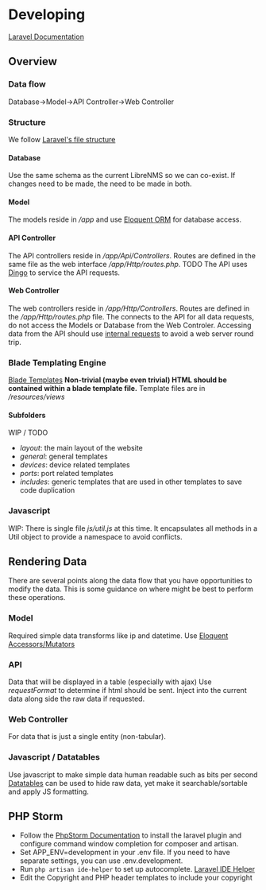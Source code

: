 Developing
==========


[Laravel Documentation](https://laravel.com/docs)



Overview
--------

### Data flow
Database->Model->API Controller->Web Controller


### Structure
We follow [Laravel's file structure](https://laravel.com/docs/structure)


#### Database
Use the same schema as the current LibreNMS so we can co-exist.
If changes need to be made, the need to be made in both.

#### Model
The models reside in _/app_ and use [Eloquent ORM](https://laravel.com/docs/eloquent) for database access.

#### API Controller
The API controllers reside in _/app/Api/Controllers_.
Routes are defined in the same file as the web interface _/app/Http/routes.php_. TODO
The API uses [Dingo](https://github.com/dingo/api/wiki) to service the API requests.

#### Web Controller
The web controllers reside in _/app/Http/Controllers_.
Routes are defined in the _/app/Http/routes.php_ file.
The connects to the API for all data requests, do not access the Models or Database from the Web Controler.
Accessing data from the API should use [internal requests](https://github.com/dingo/api/wiki/Internal-Requests) to avoid a web server round trip.

### Blade Templating Engine
[Blade Templates](https://laravel.com/docs/blade)
__Non-trivial (maybe even trivial) HTML should be contained within a blade template file.__
Template files are in _/resources/views_
#### Subfolders
WIP / TODO
* _layout_: the main layout of the website
* _general_: general templates
* _devices_: device related templates
* _ports_: port related templates
* _includes_: generic templates that are used in other templates to save code duplication

### Javascript
WIP: There is single file _js/util.js_ at this time.  It encapsulates all methods in a Util object to provide a namespace to avoid conflicts.


Rendering Data
--------------
There are several points along the data flow that you have opportunities to modify the data.
This is some guidance on where might be best to perform these operations.


### Model
Required simple data transforms like ip and datetime.
Use [Eloquent Accessors/Mutators](https://laravel.com/docs/eloquent-mutators#accessors-and-mutators)

### API
Data that will be displayed in a table (especially with ajax)
Use _requestFormat_ to determine if html should be sent.
Inject into the current data along side the raw data if requested.

### Web Controller
For data that is just a single entity (non-tabular).


### Javascript / Datatables
Use javascript to make simple data human readable such as bits per second
[Datatables](https://www.datatables.net/manual/index) can be used to hide raw data, yet make it searchable/sortable and apply JS formatting.



PHP Storm
---------

* Follow the [PhpStorm Documentation](https://confluence.jetbrains.com/display/PhpStorm/Laravel+Development+using+PhpStorm) to install the laravel plugin and configure command window completion for composer and artisan.
* Set APP_ENV=development in your .env file. If you need to have separate settings, you can use .env.development.
* Run `php artisan ide-helper` to set up autocomplete. [Laravel IDE Helper](https://github.com/barryvdh/laravel-ide-helper)
* Edit the Copyright and PHP header templates to include your copyright
